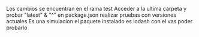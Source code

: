Los cambios se encuentran en el rama test 
Acceder a la ultima carpeta y probar "latest" & "^" en package.json realizar pruebas con versiones actuales
Es una simulacion el paquete instalado es lodash con el vas poder probarlo